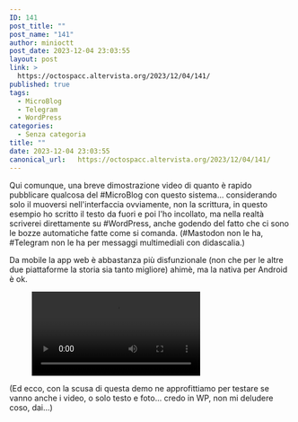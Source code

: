 ```yaml
---
ID: 141
post_title: ""
post_name: "141"
author: minioctt
post_date: 2023-12-04 23:03:55
layout: post
link: >
  https://octospacc.altervista.org/2023/12/04/141/
published: true
tags:
  - MicroBlog
  - Telegram
  - WordPress
categories:
  - Senza categoria
title: ""
date: 2023-12-04 23:03:55
canonical_url:   https://octospacc.altervista.org/2023/12/04/141/
---
```

<!-- wp:paragraph -->
<p>Qui comunque, una breve dimostrazione video di quanto è rapido pubblicare qualcosa del #MicroBlog con questo sistema... considerando solo il muoversi nell'interfaccia ovviamente, non la scrittura, in questo esempio ho scritto il testo da fuori e poi l'ho incollato, ma nella realtà scriverei direttamente su #WordPress, anche godendo del fatto che ci sono le bozze automatiche fatte come si comanda. (#Mastodon non le ha, #Telegram non le ha per messaggi multimediali con didascalia.)</p>
<!-- /wp:paragraph -->

<!-- wp:paragraph -->
<p>Da mobile la app web è abbastanza più disfunzionale (non che per le altre due piattaforme la storia sia tanto migliore) ahimè, ma la nativa per Android è ok.</p>
<!-- /wp:paragraph -->

<!-- wp:paragraph -->
<p></p>
<!-- /wp:paragraph -->

<!-- wp:video {"id":142} -->
<figure class="wp-block-video"><video controls src="{{site.cdnurl}}/assets/uploads/2023/12/simplescreenrecorder-2023-12-04_22.22.09.2.mp4"></video></figure>
<!-- /wp:video -->

<!-- wp:paragraph -->
<p></p>
<!-- /wp:paragraph -->

<!-- wp:paragraph -->
<p>(Ed ecco, con la scusa di questa demo ne approfittiamo per testare se vanno anche i video, o solo testo e foto... credo in WP, non mi deludere coso, dai...)</p>
<!-- /wp:paragraph -->